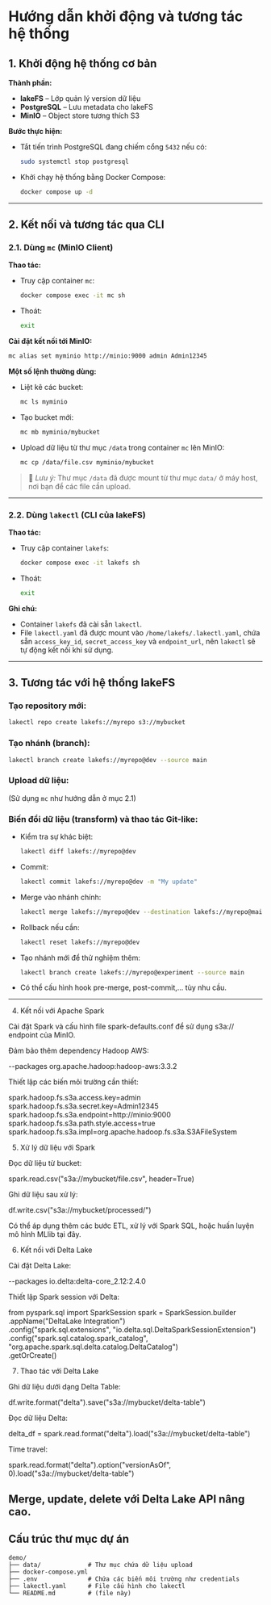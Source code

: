 # Hướng dẫn khởi động và tương tác hệ thống

## 1. Khởi động hệ thống cơ bản

**Thành phần:**

* **lakeFS** – Lớp quản lý version dữ liệu
* **PostgreSQL** – Lưu metadata cho lakeFS
* **MinIO** – Object store tương thích S3

**Bước thực hiện:**

* Tắt tiến trình PostgreSQL đang chiếm cổng `5432` nếu có:

  ```bash
  sudo systemctl stop postgresql
  ```

* Khởi chạy hệ thống bằng Docker Compose:

  ```bash
  docker compose up -d
  ```

---

## 2. Kết nối và tương tác qua CLI

### 2.1. Dùng `mc` (MinIO Client)

**Thao tác:**

* Truy cập container `mc`:

  ```bash
  docker compose exec -it mc sh
  ```

* Thoát:

  ```bash
  exit
  ```

**Cài đặt kết nối tới MinIO:**

```bash
mc alias set myminio http://minio:9000 admin Admin12345
```

**Một số lệnh thường dùng:**

* Liệt kê các bucket:

  ```bash
  mc ls myminio
  ```

* Tạo bucket mới:

  ```bash
  mc mb myminio/mybucket
  ```

* Upload dữ liệu từ thư mục `/data` trong container `mc` lên MinIO:

  ```bash
  mc cp /data/file.csv myminio/mybucket
  ```

> 📌 *Lưu ý:* Thư mục `/data` đã được mount từ thư mục `data/` ở máy host, nơi bạn để các file cần upload.

---

### 2.2. Dùng `lakectl` (CLI của lakeFS)

**Thao tác:**

* Truy cập container `lakefs`:

  ```bash
  docker compose exec -it lakefs sh
  ```

* Thoát:

  ```bash
  exit
  ```

**Ghi chú:**

* Container `lakefs` đã cài sẵn `lakectl`.
* File `lakectl.yaml` đã được mount vào `/home/lakefs/.lakectl.yaml`, chứa sẵn `access_key_id`, `secret_access_key` và `endpoint_url`, nên `lakectl` sẽ tự động kết nối khi sử dụng.

---

## 3. Tương tác với hệ thống lakeFS

### Tạo repository mới:

```bash
lakectl repo create lakefs://myrepo s3://mybucket
```

### Tạo nhánh (branch):

```bash
lakectl branch create lakefs://myrepo@dev --source main
```

### Upload dữ liệu:

(Sử dụng `mc` như hướng dẫn ở mục 2.1)

### Biến đổi dữ liệu (transform) và thao tác Git-like:

* Kiểm tra sự khác biệt:

  ```bash
  lakectl diff lakefs://myrepo@dev
  ```

* Commit:

  ```bash
  lakectl commit lakefs://myrepo@dev -m "My update"
  ```

* Merge vào nhánh chính:

  ```bash
  lakectl merge lakefs://myrepo@dev --destination lakefs://myrepo@main
  ```

* Rollback nếu cần:

  ```bash
  lakectl reset lakefs://myrepo@dev
  ```

* Tạo nhánh mới để thử nghiệm thêm:

  ```bash
  lakectl branch create lakefs://myrepo@experiment --source main
  ```

* Có thể cấu hình hook pre-merge, post-commit,... tùy nhu cầu.

---

4. Kết nối với Apache Spark

Cài đặt Spark và cấu hình file spark-defaults.conf để sử dụng s3a:// endpoint của MinIO.

Đảm bảo thêm dependency Hadoop AWS:

--packages org.apache.hadoop:hadoop-aws:3.3.2

Thiết lập các biến môi trường cần thiết:

spark.hadoop.fs.s3a.access.key=admin
spark.hadoop.fs.s3a.secret.key=Admin12345
spark.hadoop.fs.s3a.endpoint=http://minio:9000
spark.hadoop.fs.s3a.path.style.access=true
spark.hadoop.fs.s3a.impl=org.apache.hadoop.fs.s3a.S3AFileSystem

5. Xử lý dữ liệu với Spark

Đọc dữ liệu từ bucket:

spark.read.csv("s3a://mybucket/file.csv", header=True)

Ghi dữ liệu sau xử lý:

df.write.csv("s3a://mybucket/processed/")

Có thể áp dụng thêm các bước ETL, xử lý với Spark SQL, hoặc huấn luyện mô hình MLlib tại đây.

6. Kết nối với Delta Lake

Cài đặt Delta Lake:

--packages io.delta:delta-core_2.12:2.4.0

Thiết lập Spark session với Delta:

from pyspark.sql import SparkSession
spark = SparkSession.builder \
    .appName("DeltaLake Integration") \
    .config("spark.sql.extensions", "io.delta.sql.DeltaSparkSessionExtension") \
    .config("spark.sql.catalog.spark_catalog", "org.apache.spark.sql.delta.catalog.DeltaCatalog") \
    .getOrCreate()

7. Thao tác với Delta Lake

Ghi dữ liệu dưới dạng Delta Table:

df.write.format("delta").save("s3a://mybucket/delta-table")

Đọc dữ liệu Delta:

delta_df = spark.read.format("delta").load("s3a://mybucket/delta-table")

Time travel:

spark.read.format("delta").option("versionAsOf", 0).load("s3a://mybucket/delta-table")

Merge, update, delete với Delta Lake API nâng cao.
---

## Cấu trúc thư mục dự án

```text
demo/
├── data/             # Thư mục chứa dữ liệu upload
├── docker-compose.yml
├── .env              # Chứa các biến môi trường như credentials
├── lakectl.yaml      # File cấu hình cho lakectl
└── README.md         # (file này)
```
